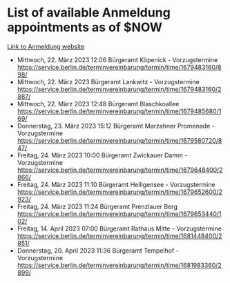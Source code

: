 # List of available Anmeldung appointments as of $NOW
[Link to Anmeldung website](https://service.berlin.de/terminvereinbarung/termin/tag.php?termin=1&anliegen[]=120686&dienstleisterlist=122210,122217,327316,122219,327312,122227,327314,122231,327346,122243,327348,122254,122252,329742,122260,329745,122262,329748,122271,327278,122273,327274,122277,327276,330436,122280,327294,122282,327290,122284,327292,122291,327270,122285,327266,122286,327264,122296,327268,150230,329760,122297,327286,122294,327284,122312,329763,122314,329775,122304,327330,122311,327334,122309,327332,317869,122281,327352,122279,329772,122283,122276,327324,122274,327326,122267,329766,122246,327318,122251,327320,122257,327322,122208,327298,122226,327300&herkunft=http%3A%2F%2Fservice.berlin.de%2Fdienstleistung%2F120686%2F)
- Mittwoch, 22. März 2023 12:06 Bürgeramt Köpenick - Vorzugstermine https://service.berlin.de/terminvereinbarung/termin/time/1679483160/898/
- Mittwoch, 22. März 2023  Bürgeramt Lankwitz - Vorzugstermine https://service.berlin.de/terminvereinbarung/termin/time/1679483160/2887/
- Mittwoch, 22. März 2023 12:48 Bürgeramt Blaschkoallee https://service.berlin.de/terminvereinbarung/termin/time/1679485680/169/
- Donnerstag, 23. März 2023 15:12 Bürgeramt Marzahner Promenade - Vorzugstermine https://service.berlin.de/terminvereinbarung/termin/time/1679580720/847/
- Freitag, 24. März 2023 10:00 Bürgeramt Zwickauer Damm - Vorzugstermine https://service.berlin.de/terminvereinbarung/termin/time/1679648400/2866/
- Freitag, 24. März 2023 11:10 Bürgeramt Heiligensee - Vorzugstermine https://service.berlin.de/terminvereinbarung/termin/time/1679652600/2923/
- Freitag, 24. März 2023 11:24 Bürgeramt Prenzlauer Berg https://service.berlin.de/terminvereinbarung/termin/time/1679653440/102/
- Freitag, 14. April 2023 07:00 Bürgeramt Rathaus Mitte - Vorzugstermine https://service.berlin.de/terminvereinbarung/termin/time/1681448400/2851/
- Donnerstag, 20. April 2023 11:36 Bürgeramt Tempelhof - Vorzugstermine https://service.berlin.de/terminvereinbarung/termin/time/1681983360/2899/
